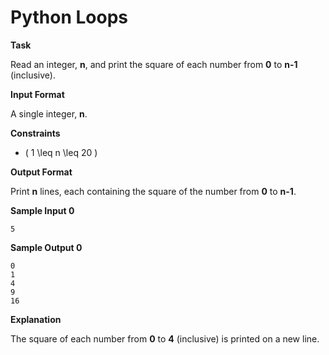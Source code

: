 # Python Loops

**Task**

Read an integer, **n**, and print the square of each number from **0** to **n-1** (inclusive).

**Input Format**

A single integer, **n**.

**Constraints**

- \( 1 \leq n \leq 20 \)

**Output Format**

Print **n** lines, each containing the square of the number from **0** to **n-1**.

**Sample Input 0**
```
5
```

**Sample Output 0**
```
0
1
4
9
16
```

**Explanation**

The square of each number from **0** to **4** (inclusive) is printed on a new line.

